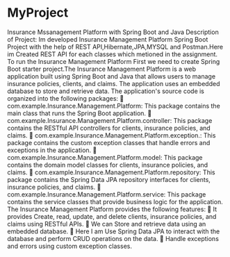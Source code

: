 # MyProject
 Insurance Mssanagement Platform with Spring Boot and Java
Description of Project:
Im developed Insurance Management Platform Spring Boot Project with the help of REST API,Hibernate,JPA,MYSQL and Postman.Here im Created REST API for each classes which metioned in the assignment.
To run the Insurance Management Platform First we need to create Spring Boot starter project.The Insurance Management Platform is a web application built using Spring Boot and Java that allows users to manage insurance policies, clients, and claims. The application uses an embedded database to store and retrieve data. 
The application's source code is organized into the following packages:
	com.example.Insurance.Management.Platform:
     This package contains the main class that runs the Spring Boot application.
	com.example.Insurance.Management.Platform.controller:
    This package contains the RESTful API controllers for clients, insurance policies, and claims.
	com.example.Insurance.Management.Platform.exception.:
    This package contains the custom exception classes that handle errors and exceptions in the application.
	com.example.Insurance.Management.Platform.model:
 	This package contains the domain model classes for clients, insurance policies, and claims.
	com.example.Insurance.Management.Platform.repository:
	This package contains the Spring Data JPA repository interfaces for clients, insurance policies, and claims.
	com.example.Insurance.Management.Platform.service:
	This package contains the service classes that provide business logic for the application.
The Insurance Management Platform provides the following features:
	It provides Create, read, update, and delete clients, insurance policies, and claims using RESTful APIs.
	We can Store and retrieve data using an embedded database.
	Here I am Use Spring Data JPA to interact with the database and perform CRUD operations on the data.
	Handle exceptions and errors using custom exception classes.
